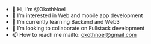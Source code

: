 - 👋 Hi, I’m @OkothNoel
- 👀 I’m interested in Web and mobile app development
- 🌱 I’m currently learning Backend and Web3
- 💞️ I’m looking to collaborate on Fullstack development
- 📫 How to reach me mailto: okothnoel@gmail.com

<!---
OkothNoel/OkothNoel is a ✨ special ✨ repository because its `README.md` (this file) appears on your GitHub profile.
You can click the Preview link to take a look at your changes.
--->
